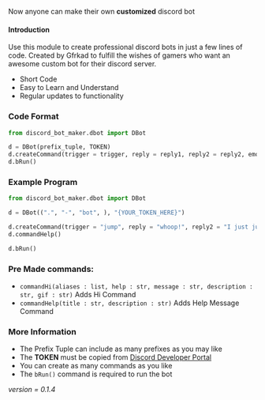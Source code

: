 Now anyone can make their own **customized** discord bot

#### Introduction

Use this module to create professional discord bots in just a few lines of code. Created by Gfrkad to fulfill the wishes of gamers who want an awesome custom bot for their discord server.

- Short Code
- Easy to Learn and Understand
- Regular updates to functionality

### Code Format

```Python
from discord_bot_maker.dbot import DBot

d = DBot(prefix_tuple, TOKEN)
d.createCommand(trigger = trigger, reply = reply1, reply2 = reply2, emoji = emoji, image = link, help = help)
d.bRun()
```

### Example Program
```Python
from discord_bot_maker.dbot import DBot

d = DBot((".", "-", "bot", ), "{YOUR_TOKEN_HERE}")

d.createCommand(trigger = "jump", reply = "whoop!", reply2 = "I just jumped", emoji = "😄", image = "jumping.gif", help = "jumps")
d.commandHelp()

d.bRun()
```

### Pre Made commands:

 - `commandHi(aliases : list, help : str, message : str, description : str, gif : str)` Adds Hi Command
 - `commandHelp(title : str, description : str)` Adds Help Message Command

### More Information

 - The Prefix Tuple can include as many prefixes as you may like
 - The **TOKEN** must be copied from [Discord Developer Portal](https://discord.com/developers/applications)
 - You can create as many commands as you like
 - The `bRun()` command is required to run the bot

*version = 0.1.4*
